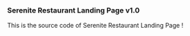 <h3>Serenite Restaurant Landing Page v1.0</h3>
<p>This is the source code of Serenite Restaurant Landing Page !</p>

